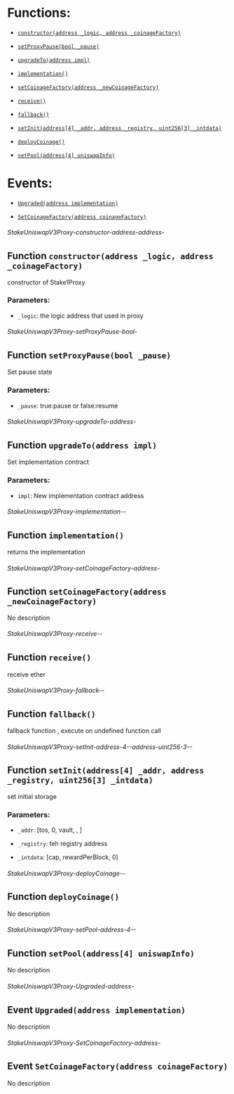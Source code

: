 # Functions:

- [`constructor(address _logic, address _coinageFactory)`](#StakeUniswapV3Proxy-constructor-address-address-)

- [`setProxyPause(bool _pause)`](#StakeUniswapV3Proxy-setProxyPause-bool-)

- [`upgradeTo(address impl)`](#StakeUniswapV3Proxy-upgradeTo-address-)

- [`implementation()`](#StakeUniswapV3Proxy-implementation--)

- [`setCoinageFactory(address _newCoinageFactory)`](#StakeUniswapV3Proxy-setCoinageFactory-address-)

- [`receive()`](#StakeUniswapV3Proxy-receive--)

- [`fallback()`](#StakeUniswapV3Proxy-fallback--)

- [`setInit(address[4] _addr, address _registry, uint256[3] _intdata)`](#StakeUniswapV3Proxy-setInit-address-4--address-uint256-3--)

- [`deployCoinage()`](#StakeUniswapV3Proxy-deployCoinage--)

- [`setPool(address[4] uniswapInfo)`](#StakeUniswapV3Proxy-setPool-address-4--)

# Events:

- [`Upgraded(address implementation)`](#StakeUniswapV3Proxy-Upgraded-address-)

- [`SetCoinageFactory(address coinageFactory)`](#StakeUniswapV3Proxy-SetCoinageFactory-address-)

###### StakeUniswapV3Proxy-constructor-address-address-

## Function `constructor(address _logic, address _coinageFactory)`

constructor of Stake1Proxy

### Parameters:

- `_logic`: the logic address that used in proxy

###### StakeUniswapV3Proxy-setProxyPause-bool-

## Function `setProxyPause(bool _pause)`

Set pause state

### Parameters:

- `_pause`: true:pause or false:resume

###### StakeUniswapV3Proxy-upgradeTo-address-

## Function `upgradeTo(address impl)`

Set implementation contract

### Parameters:

- `impl`: New implementation contract address

###### StakeUniswapV3Proxy-implementation--

## Function `implementation()`

returns the implementation

###### StakeUniswapV3Proxy-setCoinageFactory-address-

## Function `setCoinageFactory(address _newCoinageFactory)`

No description

###### StakeUniswapV3Proxy-receive--

## Function `receive()`

receive ether

###### StakeUniswapV3Proxy-fallback--

## Function `fallback()`

fallback function , execute on undefined function call

###### StakeUniswapV3Proxy-setInit-address-4--address-uint256-3--

## Function `setInit(address[4] _addr, address _registry, uint256[3] _intdata)`

set initial storage

### Parameters:

- `_addr`:  [tos, 0, vault,  ,   ]

- `_registry`: teh registry address

- `_intdata`: [cap, rewardPerBlock, 0]

###### StakeUniswapV3Proxy-deployCoinage--

## Function `deployCoinage()`

No description

###### StakeUniswapV3Proxy-setPool-address-4--

## Function `setPool(address[4] uniswapInfo)`

No description

###### StakeUniswapV3Proxy-Upgraded-address-

## Event `Upgraded(address implementation)`

No description

###### StakeUniswapV3Proxy-SetCoinageFactory-address-

## Event `SetCoinageFactory(address coinageFactory)`

No description
